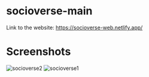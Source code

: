 # socioverse-main
Link to the website: https://socioverse-web.netlify.app/

# Screenshots
![socioverse2](https://github.com/roytanmay/socioverse-main/assets/88938247/4c9ae41a-b5dd-4fd0-9b6e-44492471a304)
![socioverse1](https://github.com/roytanmay/socioverse-main/assets/88938247/682a3888-b19f-4a07-a88b-5a6e84c3b506)

